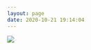 ```yaml
---
layout: page
date: 2020-10-21 19:14:04
---
```


<!-- {% span center logo large yellow, 如无法攀山跨海讲一声你好吗 %}
{% span center logo large yellow, 还是要留下评论留言流传牵挂 %} -->


![](https://jaroffertree.oss-cn-hongkong.aliyuncs.com/709c3fa85edf8db17fc4e3fc0323dd54544e74b8.jpg)
